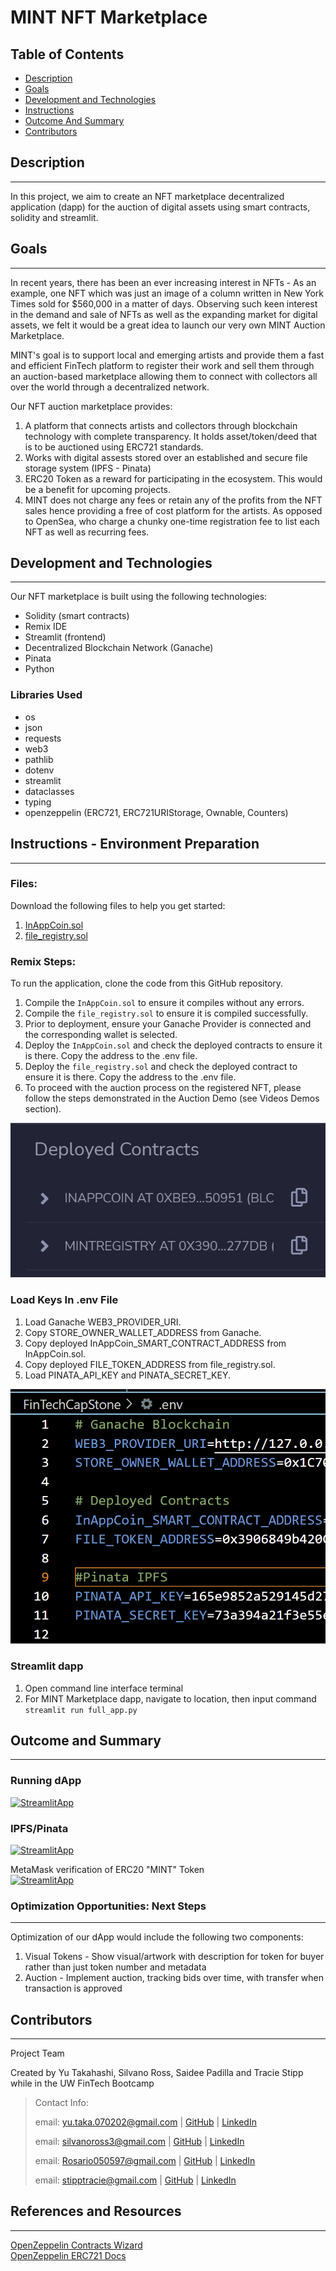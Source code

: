# MINT NFT Marketplace

## Table of Contents
* [Description](#description)
* [Goals](#project-goals)
* [Development and Technologies](#development-and-technologies)
* [Instructions](#instructions)
* [Outcome And Summary](#outcome-and-summary)
* [Contributors](#contributors)

## Description
---
In this project, we aim to create an NFT marketplace decentralized application (dapp) for the auction of digital assets using smart contracts, solidity and streamlit.

## Goals
---

In recent years, there has been an ever increasing interest in NFTs - As an example, one NFT which was just an image of a column written in New York Times sold for $560,000 in a matter of days. Observing such keen interest in the demand and sale of NFTs as well as the expanding market for digital assets, we felt it would be a great idea to launch our very own MINT Auction Marketplace. 

MINT's goal is to support local and emerging artists and provide them a fast and efficient FinTech platform to register their work and sell them through an auction-based marketplace allowing them to connect with collectors all over the world through a decentralized network.

Our NFT auction marketplace provides:
1. A platform that connects artists and collectors through blockchain technology with complete transparency. It holds asset/token/deed that is to be auctioned using ERC721 standards.
2. Works with digital assests stored over an established and secure file storage system (IPFS - Pinata)
3. ERC20 Token as a reward for participating in the ecosystem. This would be a benefit for upcoming projects.
4. MINT does not charge any fees or retain any of the profits from the NFT sales hence providing a free of cost platform for the artists. As opposed to OpenSea, who charge a chunky one-time registration fee to list each NFT as well as recurring fees.

## Development and Technologies
---

Our NFT marketplace is built using the following technologies: 
* Solidity (smart contracts)
* Remix IDE
* Streamlit (frontend)
* Decentralized Blockchain Network (Ganache)
* Pinata
* Python

### Libraries Used
* os
* json
* requests
* web3
* pathlib
* dotenv
* streamlit
* dataclasses
* typing
* openzeppelin (ERC721, ERC721URIStorage, Ownable, Counters)

## Instructions - Environment Preparation
---
### Files:
Download the following files to help you get started:

1. [InAppCoin.sol](./contracts/InAppCoin.sol)
2. [file_registry.sol](./contracts/file_registry.sol)

### Remix Steps:

To run the application, clone the code from this GitHub repository.

1. Compile the `InAppCoin.sol` to ensure it compiles without any errors. 
2. Compile the `file_registry.sol` to ensure it is compiled successfully.
3. Prior to deployment, ensure your Ganache Provider is connected and the corresponding wallet is selected.
4. Deploy the `InAppCoin.sol` and check the deployed contracts to ensure it is there. Copy the address to the .env file.
5. Deploy the `file_registry.sol` and check the deployed contract to ensure it is there. Copy the address to the .env file.
6. To proceed with the auction process on the registered NFT, please follow the steps demonstrated in the Auction Demo (see Videos Demos section).

![DeployedContracts](screenshot/deployedcontracts.png)

### Load Keys In .env File

1. Load Ganache WEB3_PROVIDER_URI.
2. Copy STORE_OWNER_WALLET_ADDRESS from Ganache.
3. Copy deployed InAppCoin_SMART_CONTRACT_ADDRESS from InAppCoin.sol.
4. Copy deployed FILE_TOKEN_ADDRESS from file_registry.sol.
5. Load PINATA_API_KEY and PINATA_SECRET_KEY.

![EnvContents](screenshot/ENVfilecontents.png)

### Streamlit dapp


1. Open command line interface terminal
2. For MINT Marketplace dapp, navigate to location, then input command `streamlit run full_app.py`

## Outcome and Summary
---
### Running dApp
[![StreamlitApp](https://img.youtube.com/vi/oqq1MAU4CQg/0.jpg)](https://www.youtube.com/watch?v=oqq1MAU4CQg)
>
### IPFS/Pinata
[![StreamlitApp](https://img.youtube.com/vi/RsCRE-JZNAk/0.jpg)](https://www.youtube.com/watch?v=RsCRE-JZNAk)
>
MetaMask verification of ERC20 "MINT" Token</br>
[![StreamlitApp](https://img.youtube.com/vi/ovsfEm_JYNc/0.jpg)](https://www.youtube.com/watch?v=ovsfEm_JYNc)
>

### Optimization Opportunities: Next Steps
---
Optimization of our dApp would include the following two components:

1. Visual Tokens - Show visual/artwork with description for token for buyer rather than just token number and metadata
2. Auction - Implement auction, tracking bids over time, with transfer when transaction is approved


## Contributors
---
Project Team

Created by Yu Takahashi, Silvano Ross, Saidee Padilla and Tracie Stipp while in the UW FinTech Bootcamp
> Contact Info:
>
> email: yu.taka.070202@gmail.com |
> [GitHub](https://github.com/yutakadayo) |
> [LinkedIn](https://www.linkedin.com/in/yu-takahashi-068472235/)
>
> email: silvanoross3@gmail.com |
> [GitHub](https://github.com/silvanoross) |
> [LinkedIn](https://www.linkedin.com/in/silvano-ross-b6a15a93/)
>
> email: Rosario050597@gmail.com |
> [GitHub](https://github.com/saideepadilla) |
> [LinkedIn]()
> 
> email: stipptracie@gmail.com |
> [GitHub](https://github.com/stipptracie) |
> [LinkedIn](https://www.linkedin.com/in/tracie-stipp-0719691b/)


## References and Resources
---

[OpenZeppelin Contracts Wizard](https://docs.openzeppelin.com/contracts/4.x/wizard) </br>
[OpenZeppelin ERC721 Docs](https://docs.openzeppelin.com/contracts/3.x/api/token/erc721#IERC721-setApprovalForAll-address-bool-)</br>
